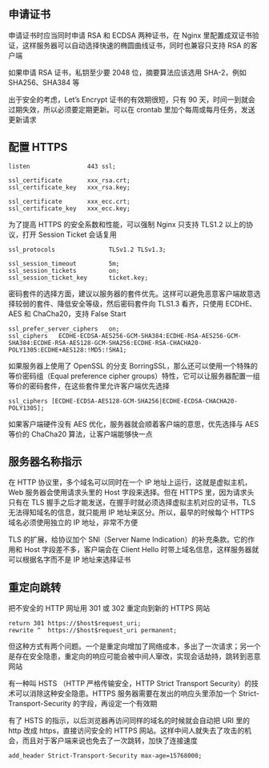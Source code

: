 ## 申请证书

申请证书时应当同时申请 RSA 和 ECDSA 两种证书，在 Nginx 里配置成双证书验证，这样服务器可以自动选择快速的椭圆曲线证书，同时也兼容只支持 RSA 的客户端

如果申请 RSA 证书，私钥至少要 2048 位，摘要算法应该选用 SHA-2，例如 SHA256、SHA384 等

出于安全的考虑，Let’s Encrypt 证书的有效期很短，只有 90 天，时间一到就会过期失效，所以必须要定期更新。可以在 crontab 里加个每周或每月任务，发送更新请求

## 配置 HTTPS

```nginx
listen                443 ssl;

ssl_certificate       xxx_rsa.crt;
ssl_certificate_key   xxx_rsa.key;

ssl_certificate       xxx_ecc.crt;
ssl_certificate_key   xxx_ecc.key;
```

为了提高 HTTPS 的安全系数和性能，可以强制 Nginx 只支持 TLS1.2 以上的协议，打开 Session Ticket 会话复用

```nginx
ssl_protocols               TLSv1.2 TLSv1.3;

ssl_session_timeout         5m;
ssl_session_tickets         on;
ssl_session_ticket_key      ticket.key;
```

密码套件的选择方面，建议以服务器的套件优先。这样可以避免恶意客户端故意选择较弱的套件、降低安全等级，然后密码套件向 TLS1.3 看齐，只使用 ECDHE、AES 和 ChaCha20，支持 False Start

```nginx
ssl_prefer_server_ciphers   on;
ssl_ciphers   ECDHE-ECDSA-AES256-GCM-SHA384:ECDHE-RSA-AES256-GCM-SHA384:ECDHE-RSA-AES128-GCM-SHA256:ECDHE-RSA-CHACHA20-POLY1305:ECDHE+AES128:!MD5:!SHA1;
```

如果服务器上使用了 OpenSSL 的分支 BorringSSL，那么还可以使用一个特殊的等价密码组（Equal preference cipher groups）特性，它可以让服务器配置一组等价的密码套件，在这些套件里允许客户端优先选择

```nginx
ssl_ciphers [ECDHE-ECDSA-AES128-GCM-SHA256|ECDHE-ECDSA-CHACHA20-POLY1305];
```

如果客户端硬件没有 AES 优化，服务器就会顺着客户端的意思，优先选择与 AES 等价的 ChaCha20 算法，让客户端能够快一点

## 服务器名称指示

在 HTTP 协议里，多个域名可以同时在一个 IP 地址上运行，这就是虚拟主机，Web 服务器会使用请求头里的 Host 字段来选择。但在 HTTPS 里，因为请求头只有在 TLS 握手之后才能发送，在握手时就必须选择虚拟主机对应的证书，TLS 无法得知域名的信息，就只能用 IP 地址来区分。所以，最早的时候每个 HTTPS 域名必须使用独立的 IP 地址，非常不方便

TLS 的扩展，给协议加个 SNI（Server Name Indication）的补充条款。它的作用和 Host 字段差不多，客户端会在 Client Hello 时带上域名信息，这样服务器就可以根据名字而不是 IP 地址来选择证书

## 重定向跳转

把不安全的 HTTP 网址用 301 或 302 重定向到新的 HTTPS 网站

```nginx
return 301 https://$host$request_uri;
rewrite ^  https://$host$request_uri permanent;
```

但这种方式有两个问题。一个是重定向增加了网络成本，多出了一次请求；另一个是存在安全隐患，重定向的响应可能会被中间人窜改，实现会话劫持，跳转到恶意网站

有一种叫 HSTS （HTTP 严格传输安全，HTTP Strict Transport Security）的技术可以消除这种安全隐患。HTTPS 服务器需要在发出的响应头里添加一个 Strict-Transport-Security 的字段，再设定一个有效期

有了 HSTS 的指示，以后浏览器再访问同样的域名的时候就会自动把 URI 里的 http 改成 https，直接访问安全的 HTTPS 网站。这样中间人就失去了攻击的机会，而且对于客户端来说也免去了一次跳转，加快了连接速度

```nginx
add_header Strict-Transport-Security max-age=15768000;
```
